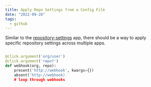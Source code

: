 ```yaml
---
title: Apply Repo Settings from a Config File
date: "2022-09-28"
tags:
  - github
---
```


Similar to the [repository-settings] app, there should be a way to apply specific repository settings across multiple apps.

```python

@click.argument('org/user')
@click.argument('repo?')
def webhook(org, repo):
    present('http://webhook', kwargs={})
    absent('http://webhook)
    # loop through webhooks
```

[repository-settings]: https://github.com/repository-settings/app
